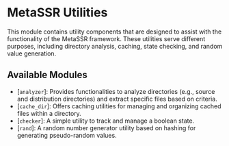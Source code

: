 # MetaSSR Utilities
This module contains utility components that are designed to assist with the functionality of the MetaSSR framework.
These utilities serve different purposes, including directory analysis, caching, state checking, and random value generation.
## Available Modules
- [`analyzer`]: Provides functionalities to analyze directories (e.g., source and distribution directories) and extract specific files based on criteria.
- [`cache_dir`]: Offers caching utilities for managing and organizing cached files within a directory.
- [`checker`]: A simple utility to track and manage a boolean state.
- [`rand`]: A random number generator utility based on hashing for generating pseudo-random values.


